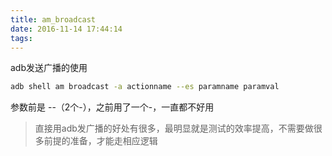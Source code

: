 ```yaml
---
title: am_broadcast
date: 2016-11-14 17:44:14
tags:
---
```


adb发送广播的使用

```bash
adb shell am broadcast -a actionname --es paramname paramval
```

参数前是 --（2个-），之前用了一个-，一直都不好用


> 直接用adb发广播的好处有很多，最明显就是测试的效率提高，不需要做很多前提的准备，才能走相应逻辑
